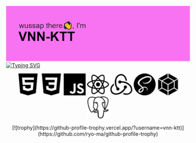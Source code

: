 <img src="https://github.com/vnn-ktt/vnn-ktt/blob/main/headrz.png" alt="Hi, there!" />
<a href="https://git.io/typing-svg">
  <img src="https://readme-typing-svg.demolab.com?font=Fira+Code&duration=4500&pause=800&color=F273F7&center=true&vCenter=true&random=true&width=800&height=100&lines=I'm+just+a+regular+everyday+coder+moth%40%23%24%25%26er;I+told+you+in+the+first+commit%2C+I'll+tell+you+in+another" alt="Typing SVG" />
</a>

<p align="center">
  <img src="https://github.com/vnn-ktt/vnn-ktt/blob/main/iconz/html5.svg" width="60" height="60" alt="html"/>
  <img src="https://github.com/vnn-ktt/vnn-ktt/blob/main/iconz/css3.svg" width="60" height="60" alt="css"/>
  <img src="https://github.com/vnn-ktt/vnn-ktt/blob/main/iconz/javascript.svg" width="60" height="60" alt="javascript"/>
  <img src="https://github.com/vnn-ktt/vnn-ktt/blob/main/iconz/react.svg" width="60" height="60" alt="react"/>
  <img src="https://github.com/vnn-ktt/vnn-ktt/blob/main/iconz/redux.svg" width="60" height="60" alt="redux"/>
  <img src="https://github.com/vnn-ktt/vnn-ktt/blob/main/iconz/sass.svg" width="60" height="60" alt="sass"/>
  <img src="https://github.com/vnn-ktt/vnn-ktt/blob/main/iconz/webpack.svg" width="60" height="60" alt="webpack"/>
  <img src="https://github.com/vnn-ktt/vnn-ktt/blob/main/iconz/postgresql.svg" width="60" height="60" alt="postgresql"/>
</p>

<p align="center">
  [![trophy](https://github-profile-trophy.vercel.app/?username=vnn-ktt)](https://github.com/ryo-ma/github-profile-trophy)
</p>
<!--
**vnn-ktt/vnn-ktt** is a ✨ _special_ ✨ repository because its `README.md` (this file) appears on your GitHub profile.
Here are some ideas to get you started:
- 🔭 I’m currently working on ...
- 🌱 I’m currently learning ...
- 👯 I’m looking to collaborate on ...
- 🤔 I’m looking for help with ...
- 💬 Ask me about ...
- 📫 How to reach me: ...
- 😄 Pronouns: ...
- ⚡ Fun fact: ...
-->
